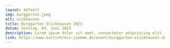 ```yaml
---
layout: default
img: burggarten.jpeg
alt: sickhausen
title: Burggarten Stickhausen 2023
datum: Sonntag, 04. Juni 2023
description: Lorem ipsum dolor sit amet, consectetur adipisicing elit.
link: https://www.kulturkreis-juemme.de/event/burggarten-stickhausen-2023/
---
```

